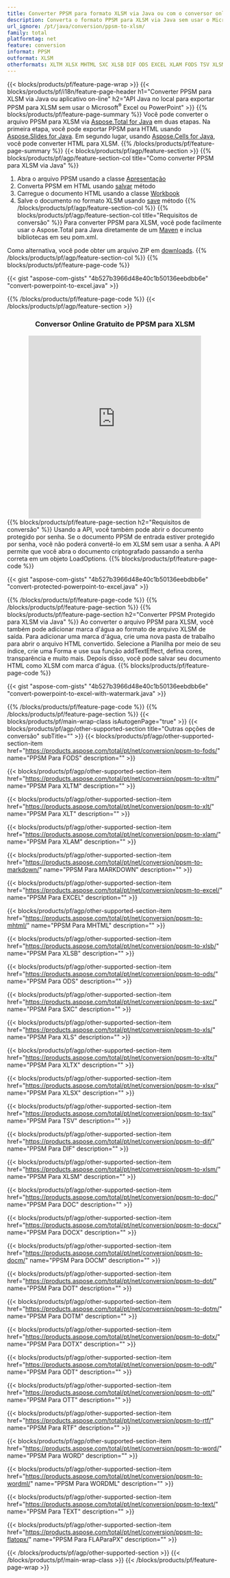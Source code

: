 ```yaml
---
title: Converter PPSM para formato XLSM via Java ou com o conversor online gratuito
description: Converta o formato PPSM para XLSM via Java sem usar o Microsoft Excel ou PowerPoint ou on-line. Teste o conversor online gratuito de POT para CSV rapidamente antes de integrar o código. ou com o conversor online grátis
url_ignore: /pt/java/conversion/ppsm-to-xlsm/
family: total
platformtag: net
feature: conversion
informat: PPSM
outformat: XLSM
otherformats: XLTM XLSX MHTML SXC XLSB DIF ODS EXCEL XLAM FODS TSV XLSM MARKDOWN XLS XLTX XLT DOC DOCX DOCM DOT DOTM DOTX ODT OTT RTF WORD WORDML TEXT FLATOPX
---
```

{{< blocks/products/pf/feature-page-wrap >}}
{{< blocks/products/pf/i18n/feature-page-header h1="Converter PPSM para XLSM via Java ou aplicativo on-line" h2="API Java no local para exportar PPSM para XLSM sem usar o Microsoft<sup>&reg;</sup> Excel ou PowerPoint" >}}
{{% blocks/products/pf/feature-page-summary %}}
Você pode converter o arquivo PPSM para XLSM via [Aspose.Total for Java](https://products.aspose.com/total/java/) em duas etapas. Na primeira etapa, você pode exportar PPSM para HTML usando [Aspose.Slides for Java](https://products.aspose.com/slides/java/). Em segundo lugar, usando [Aspose.Cells for Java](https://products.aspose.com/cells/java/), você pode converter HTML para XLSM.
{{% /blocks/products/pf/feature-page-summary  %}}
{{< blocks/products/pf/agp/feature-section >}}
{{% blocks/products/pf/agp/feature-section-col title="Como converter PPSM para XLSM via Java" %}}
1. Abra o arquivo PPSM usando a classe [Apresentação](https://reference.aspose.com/slides/java/com.aspose.slides/Presentation)
2. Converta PPSM em HTML usando [salvar](https://reference.aspose.com/slides/java/com.aspose.slides/Presentation#save-java.lang.String-int-com.aspose.slides.ISaveOptions-) método
3. Carregue o documento HTML usando a classe [Workbook](https://reference.aspose.com/cells/java/com.aspose.cells/Workbook)
4. Salve o documento no formato XLSM usando [save](https://reference.aspose.com/cells/java/com.aspose.cells/workbook#save(java.lang.String,%20com.aspose.cells.SaveOptions)) método
{{% /blocks/products/pf/agp/feature-section-col %}}
{{% blocks/products/pf/agp/feature-section-col title="Requisitos de conversão" %}}
Para converter PPSM para XLSM, você pode facilmente usar o Aspose.Total para Java diretamente de um [Maven](https://releases.aspose.com/total/java/) e inclua bibliotecas em seu pom.xml.

Como alternativa, você pode obter um arquivo ZIP em [downloads](https://releases.aspose.com/total/java).
{{% /blocks/products/pf/agp/feature-section-col %}}
{{% blocks/products/pf/feature-page-code %}}

{{< gist "aspose-com-gists" "4b527b3966d48e40c1b50136eebdbb6e" "convert-powerpoint-to-excel.java" >}}


{{% /blocks/products/pf/feature-page-code %}}
{{< /blocks/products/pf/agp/feature-section >}}
<div class="container-fluid agp-content bg-white aboutfile box-1 vh100 section nopbtm">
<div class=container>
<div class=row>
<div class="demobox tc col-md-12 padding-0" align="center">

<h3>Conversor Online Gratuito de PPSM para XLSM</h3>

<iframe style="border: none; height: 426px;" scrolling="no" src="https://total-conversion-app-65z5r2lp.qa.k8s.dynabic.com/?to=xlsm&from=ppsm" id="child-iframe" width="80%"></iframe>

</div></div>
</div></div>
{{% blocks/products/pf/feature-page-section  h2="Requisitos de conversão" %}}
Usando a API, você também pode abrir o documento protegido por senha. Se o documento PPSM de entrada estiver protegido por senha, você não poderá convertê-lo em XLSM sem usar a senha. A API permite que você abra o documento criptografado passando a senha correta em um objeto LoadOptions.  
{{% blocks/products/pf/feature-page-code %}}

{{< gist "aspose-com-gists" "4b527b3966d48e40c1b50136eebdbb6e" "convert-protected-powerpoint-to-excel.java" >}}

{{% /blocks/products/pf/feature-page-code  %}}
{{% /blocks/products/pf/feature-page-section %}}
{{% blocks/products/pf/feature-page-section  h2="Converter PPSM Protegido para XLSM via Java" %}}
Ao converter o arquivo PPSM para XLSM, você também pode adicionar marca d'água ao formato de arquivo XLSM de saída. Para adicionar uma marca d'água, crie uma nova pasta de trabalho para abrir o arquivo HTML convertido. Selecione a Planilha por meio de seu índice, crie uma Forma e use sua função addTextEffect, defina cores, transparência e muito mais. Depois disso, você pode salvar seu documento HTML como XLSM com marca d'água. 
{{% blocks/products/pf/feature-page-code %}}

{{< gist "aspose-com-gists" "4b527b3966d48e40c1b50136eebdbb6e" "convert-powerpoint-to-excel-with-watermark.java" >}}

{{% /blocks/products/pf/feature-page-code  %}}
{{% /blocks/products/pf/feature-page-section %}}
{{< blocks/products/pf/main-wrap-class isAutogenPage="true" >}}
{{< blocks/products/pf/agp/other-supported-section title="Outras opções de conversão" subTitle="" >}}
{{< blocks/products/pf/agp/other-supported-section-item href="https://products.aspose.com/total/pt/net/conversion/ppsm-to-fods/" name="PPSM Para FODS" description="" >}}

{{< blocks/products/pf/agp/other-supported-section-item href="https://products.aspose.com/total/pt/net/conversion/ppsm-to-xltm/" name="PPSM Para XLTM" description="" >}}

{{< blocks/products/pf/agp/other-supported-section-item href="https://products.aspose.com/total/pt/net/conversion/ppsm-to-xlt/" name="PPSM Para XLT" description="" >}}

{{< blocks/products/pf/agp/other-supported-section-item href="https://products.aspose.com/total/pt/net/conversion/ppsm-to-xlam/" name="PPSM Para XLAM" description="" >}}

{{< blocks/products/pf/agp/other-supported-section-item href="https://products.aspose.com/total/pt/net/conversion/ppsm-to-markdown/" name="PPSM Para MARKDOWN" description="" >}}

{{< blocks/products/pf/agp/other-supported-section-item href="https://products.aspose.com/total/pt/net/conversion/ppsm-to-excel/" name="PPSM Para EXCEL" description="" >}}

{{< blocks/products/pf/agp/other-supported-section-item href="https://products.aspose.com/total/pt/net/conversion/ppsm-to-mhtml/" name="PPSM Para MHTML" description="" >}}

{{< blocks/products/pf/agp/other-supported-section-item href="https://products.aspose.com/total/pt/net/conversion/ppsm-to-xlsb/" name="PPSM Para XLSB" description="" >}}

{{< blocks/products/pf/agp/other-supported-section-item href="https://products.aspose.com/total/pt/net/conversion/ppsm-to-ods/" name="PPSM Para ODS" description="" >}}

{{< blocks/products/pf/agp/other-supported-section-item href="https://products.aspose.com/total/pt/net/conversion/ppsm-to-sxc/" name="PPSM Para SXC" description="" >}}

{{< blocks/products/pf/agp/other-supported-section-item href="https://products.aspose.com/total/pt/net/conversion/ppsm-to-xls/" name="PPSM Para XLS" description="" >}}

{{< blocks/products/pf/agp/other-supported-section-item href="https://products.aspose.com/total/pt/net/conversion/ppsm-to-xltx/" name="PPSM Para XLTX" description="" >}}

{{< blocks/products/pf/agp/other-supported-section-item href="https://products.aspose.com/total/pt/net/conversion/ppsm-to-xlsx/" name="PPSM Para XLSX" description="" >}}

{{< blocks/products/pf/agp/other-supported-section-item href="https://products.aspose.com/total/pt/net/conversion/ppsm-to-tsv/" name="PPSM Para TSV" description="" >}}

{{< blocks/products/pf/agp/other-supported-section-item href="https://products.aspose.com/total/pt/net/conversion/ppsm-to-dif/" name="PPSM Para DIF" description="" >}}

{{< blocks/products/pf/agp/other-supported-section-item href="https://products.aspose.com/total/pt/net/conversion/ppsm-to-xlsm/" name="PPSM Para XLSM" description="" >}}

{{< blocks/products/pf/agp/other-supported-section-item href="https://products.aspose.com/total/pt/net/conversion/ppsm-to-doc/" name="PPSM Para DOC" description="" >}}

{{< blocks/products/pf/agp/other-supported-section-item href="https://products.aspose.com/total/pt/net/conversion/ppsm-to-docx/" name="PPSM Para DOCX" description="" >}}

{{< blocks/products/pf/agp/other-supported-section-item href="https://products.aspose.com/total/pt/net/conversion/ppsm-to-docm/" name="PPSM Para DOCM" description="" >}}

{{< blocks/products/pf/agp/other-supported-section-item href="https://products.aspose.com/total/pt/net/conversion/ppsm-to-dot/" name="PPSM Para DOT" description="" >}}

{{< blocks/products/pf/agp/other-supported-section-item href="https://products.aspose.com/total/pt/net/conversion/ppsm-to-dotm/" name="PPSM Para DOTM" description="" >}}

{{< blocks/products/pf/agp/other-supported-section-item href="https://products.aspose.com/total/pt/net/conversion/ppsm-to-dotx/" name="PPSM Para DOTX" description="" >}}

{{< blocks/products/pf/agp/other-supported-section-item href="https://products.aspose.com/total/pt/net/conversion/ppsm-to-odt/" name="PPSM Para ODT" description="" >}}

{{< blocks/products/pf/agp/other-supported-section-item href="https://products.aspose.com/total/pt/net/conversion/ppsm-to-ott/" name="PPSM Para OTT" description="" >}}

{{< blocks/products/pf/agp/other-supported-section-item href="https://products.aspose.com/total/pt/net/conversion/ppsm-to-rtf/" name="PPSM Para RTF" description="" >}}

{{< blocks/products/pf/agp/other-supported-section-item href="https://products.aspose.com/total/pt/net/conversion/ppsm-to-word/" name="PPSM Para WORD" description="" >}}

{{< blocks/products/pf/agp/other-supported-section-item href="https://products.aspose.com/total/pt/net/conversion/ppsm-to-wordml/" name="PPSM Para WORDML" description="" >}}

{{< blocks/products/pf/agp/other-supported-section-item href="https://products.aspose.com/total/pt/net/conversion/ppsm-to-text/" name="PPSM Para TEXT" description="" >}}

{{< blocks/products/pf/agp/other-supported-section-item href="https://products.aspose.com/total/pt/net/conversion/ppsm-to-flatopx/" name="PPSM Para FLAParaPX" description="" >}}


{{< /blocks/products/pf/agp/other-supported-section >}}
{{< /blocks/products/pf/main-wrap-class >}}
{{< /blocks/products/pf/feature-page-wrap >}}
